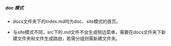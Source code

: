 ##### doc 模式

- docs文件夹下的index.md均为doc、site模式的首页。

- 与site模式不同，src下的.md文件不会生成侧边菜单，需要在docs文件夹下新建文件夹和文件生成路由，若需分组则需新建文件夹。

